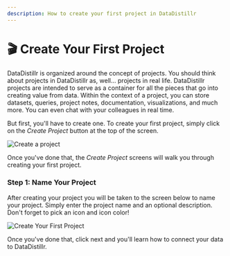 ```yaml
---
description: How to create your first project in DataDistillr
---
```


# 🎬 Create Your First Project

DataDistillr is organized around the concept of projects.  You should think about projects in DataDistillr as, well... projects in real life.   DataDistillr projects are intended to serve as a container for all the pieces that go into creating value from data.  Within the context of a project, you can store datasets, queries, project notes, documentation, visualizations, and much more.  You can even chat with your colleagues in real time.&#x20;

But first, you'll have to create one.  To create your first project, simply click on the _Create Project_ button at the top of the screen.

![Create a project](</img/Screen Shot 2021-11-15 at 5.12.44 PM (1).png>)

Once you've done that, the _Create Project_ screens will walk you through creating your first project.

### __Step 1:  Name Your Project__

After creating your project you will be taken to the screen below to name your project.  Simply enter the project name and an optional description.  Don't forget to pick an icon and icon color!

![Create Your First Project](</img/Screen Shot 2021-11-15 at 6.41.05 PM.png>)

Once you've done that, click next and you'll learn how to connect your data to DataDistillr.